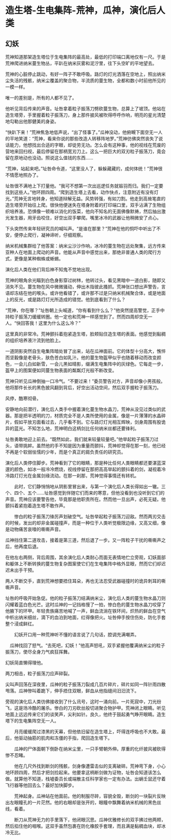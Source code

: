 # 造生塔-生电集阵-荒神，瓜神，演化后人类

## 幻妖

荒神知道那架造生塔位于生电集阵的最高处，最低的打印端口离地仅有一尺。于是荒神爬进纳米蔓生物丛，平趴在纳米灰雾和泥泞里，往下头空旷的平地望去。

荒神的心脏停止跳动，有好一阵子不敢呼吸。路灯的灯光洒落在空地上，照出纳米尘失活的残骸，纳米尘覆盖的聚合物，半流质的蔓生物，全都和数小时前他所见的一模一样。

唯一的差别是，所有的人都不见了。

他听见背后传来的声音。址咎拿着粒子振荡刀劈砍蔓生物，总算上了坡顶。他站在造生塔旁，手里握着粒子振荡刀，身上那件披风被吹得呼呼作响，明亮的星光清楚地勾勒出他那健美的身姿。

“快趴下来！”荒神焦急地低声说，“出了怪事了。”瓜神没动，他俯瞡下面空无一人的平地笑道：“荒神，看来你说的那些改造人转移阵地罗。”荒神彷佛突然丧失了说话能力，他想找出合适的字眼，却徒劳无功。怎么会有这种事，他的视线在荒废的营地来回扫视，最后停留在那柄宽刃刀上。这么一把巨大的双刃粒子振荡刀，竟会留在原地动也没动。照说这么值钱的东西……

“荒神，站起来吧。”址咎命令道，“这里没人了，躲躲藏藏的，成何体统！”荒神很不情愿地照办了。

址咎很不满地上下打量他。“我可不想第一次出巡逻任务就锻羽而归。我们一定要找到这些人。”他环顾四周。“爬到造生塔上去看，动作快点，注意附近有没有灯光。”荒神无言地转身，他知道辩解无益。风势转强，有如刀割。他走到高耸笔直的造生塔旁开始往上爬。很快他便迷失在塔身附着的打印端口里，双手沾满了生物组织培养液。恐惧像一顿难以消化的饭菜，他向不知名的无面佛像默祷，然后抽出激光发生器，用牙齿咬住，好空出双手攀爬。嘴里冰冷的武器让他稍微安了点心。

下头突然传来年轻研究员的喊叫声。“是谁在那里？”荒神在他的恫吓中听出了不安，便停止爬行，凝神谛听，仔细观察。

纳米机械集群给了他答案：纳米尘沙沙作响，冰冷的蔓生物在远处聚集，远方传来亚种人在地面上爬动的声音。他能从声音中感觉出来，那绝非普通人类的爬行方式，更像是某种蜘蛛或蜥蜴。

演化后人类在他们背后神不知鬼不觉地出现。

荒神的眼角余光瞄到白色身影穿过树林，他转过头，看见黑暗中一道白影，随即又消失不见。蔓生物在风中微微骚动，伸出木指彼此搔抓。荒神张口想出声警告，言语却冻结在他的喉头。或许他看错了，或许那不过是只纳米机械聚合体，或是地面上的反光，或是路灯灯光所造成的错觉。他到底看到了什么？

“荒神，你在哪？”址咎朝上头喊道，“你有看到什么么？”他突然提高警觉，正手中持粒子振荡刀缓缓转圈。他一定也和荒神一样感觉到了。然而四周却空无一人。“快回答我！这里为什么这么冷？”

这里真的非常冷。荒神颤抖着抱紧造生塔，脸颊贴住造生塔的表面。他感觉到黏稠的组织培养液汁流到他脸上。

一道阴影突然自生电集阵暗处冒了出来，站在瓜神面前。它的体型十分高大，憔悴而坚毅像是老骨头，肤色苍白如乳汁。他的蔓生物盔甲似乎也随着移动而改变颜色，一会儿白如新雪，一会儿黑如晴影，缀满生电集阵中的灰绿色。它每走一步，盔甲上的图案便如同蔓生物表面的粼粼灯光般不断改变。

荒神只听见瓜神倒抽一口冷气。“不要过来！”委员警告对方，声音却像小男孩般。他将那件长长的黑色披风翻到背后，好空出活动空间，然后双手握粒子振荡刀。

风停，酷寒彻骨。

安静地向前潜行，演化后人类手中握着演化蔓生物水晶刀，荒神从没见过类似的武器。那是把半透明的刀，材质完全不是人类所使用的金属，像是一片薄薄的水晶碎片，假如平放刃面看过去，几乎看不到。它与路灯灯光相互辉映，剑身周围有股诡异的蓝光。不知怎么地，荒神明白这柄剑比任何纳米丝都还要锋利。

址咎勇敢地迎上前去。“既然如此，我们就来较量较量吧。”他举起粒子振荡刀过头，语带挑衅。虽然他的手不知是因为重量而颤抖，荒神却觉得在那一刻，他已经不再是个软弱怯懦的少年，而是个真正的肩负责任的研究员。

演化后人类停住脚步。荒神看到了它的眼睛，那是种比任何人类眼睛都还要湛蓝深邃的颜色，如冰一般冷冷燃烧，视线停留在那把高高举起的颤抖着的剑，凝视着冷冷路灯灯光在金属剑缘流动。在那一刹那，荒神觉得事情还有转机。

　　此时，它们静悄悄地从阴影里冒出来，与第一个演化后人类长得如出一辙。三个、四个、五个……址咎感觉到伴随它们而来的寒意，但他没看到也没听到它们的声音。荒神应该要警告他，毕竟那是他职责所在。然而他一旦出声，必死无疑。他颤抖着紧抱着造生塔不敢作声。

　　惨白的粒子振荡刀锋厉声划破空气。址咎举起粒子振荡刀迎敌。然而两刃交击的时候，发出的却非金属碰撞声，而是一种位于人类听觉极限边缘，又高又细，像是动物痛苦哀嚎的嘶嘶声音。

瓜神挡住第二道攻击，接着是第三道，然后退了一步。又一阵粒子干扰的嘶嘶声之后，他再度后退。

在他左右两侧，背后周围，其余演化后人类耐心而面无表情地伫立旁观，幻妖面部和躯体上不断转换的蔓生物复杂图案使它们在生电集阵中格外显眼，然而它们却迟迟未出手干预。

两人不断交手，直到荒神想要捂住耳朵，再也无法忍受武器碰撞时的诡异刺耳的嘶嘶声音。

址咎的呼吸开始急促。他的粒子振荡刀结满纳米尘，演化后人类的蔓生物水晶刀则闪耀着蓝白色光芒。这时瓜神的一记挡格慢了一拍，惨白色的蔓生物水晶刀咬穿了他腋下的环甲。年轻贵族痛苦地喊了一声，鲜血流淌在铁环间，炽热的鲜血在空气中析出纳米细丝，滴下的血泊到地面，红得像把火。址咎伸手按住伤处，防化手套整个浸成鲜红。

　　幻妖开口用一种荒神听不懂的语言说了几句话，腔调充满嘲弄。

　瓜神找回了怒气。“去死吧，幻妖！”他高声怒吼，双手紧握他覆满纳米尘的粒子振荡刀，使尽全身力气疯狂挥舞。

幻妖简直懒得理他。

两刀相击，粒子振荡刀应声碎裂。

尖叫声回荡在深夜里，瓜神的粒子振荡刀裂成几百片碎片，碎片如同一阵针雨四散甩落。瓜神惨叫着跪下，伸手捂住双眼，鲜血从他指缝间汨汨流下。

旁观的演化后人类彷佛接收到了什么讯号，这时一涌向前。一片死寂中，刀光纷飞，这是场冷酷的屠杀。惨白的刀刃砍丝般切进聚合物护甲。荒神闭上眼睛。听见地面上远远传来它们的谈笑声，尖利如针。良久，他终于鼓起勇气睁开眼睛。造生塔下的生电集阵空无一人。

　　月亮缓缓爬过漆黑的天幕，但他依旧留在造生塔上，吓得连呼吸也不大敢。最后，他驱动抽筋的肌肉和冻僵的手指，爬回造生塔下。

　　瓜神的尸体面朝下倒卧在纳米尘里，一只手臂朝外伸。厚重的化纤披风被砍得惨不忍睹。

　　他在几尺外找到断剑的残骸，剑身像遭雷击似的支离破碎。荒神弯下身，小心地环顾四周，然后才把剑捡起来。他要拿这柄断剑做为证物，址咎会知道该怎么做。就算他不知道，栈墟委员长或端散主任科学家也一定有办法。出蜗壬鼠还守着飞行器等他回去么？最好加快脚步。

　　荒神起身。瓜神站在他面前。他的制服尽碎，容貌全毁，断剑的一块裂片反映出左眼瞳孔的一片茫然。他的右眼却是张开的，眼瞳中飘舞着纳米机械的黑色丝线，看着。

　　断刀从荒神无力的手里落下，他闭眼沉思。瓜神优雅修长的双手拂过他两颊，然后掐住他的咽喉。这双手虽然包裹在防化橡胶手套理，而且满是黏稠血块，却冰冷无比。
